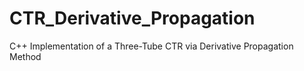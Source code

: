 # CTR_Derivative_Propagation
C++ Implementation of a Three-Tube CTR via Derivative Propagation Method

